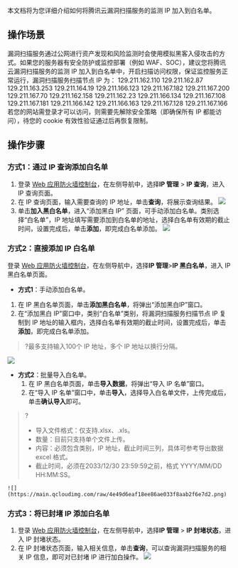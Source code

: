 本文档将为您详细介绍如何将腾讯云漏洞扫描服务的监测 IP 加入到白名单。
## 操作场景

漏洞扫描服务通过公网进行资产发现和风险监测时会使用模拟黑客入侵攻击的方式。如果您的服务器有安全防护或监控部署（例如 WAF、SOC），建议您将腾讯云漏洞扫描服务的监测 IP 加入到白名单中，开启扫描访问权限，保证监控服务正常运行，漏洞扫描服务扫描节点 IP 为：
129.211.162.110
129.211.162.87
129.211.163.253
129.211.164.19
129.211.166.123
129.211.167.182
129.211.167.200
129.211.167.70
129.211.162.158
129.211.162.23
129.211.166.134
129.211.167.108
129.211.167.181
129.211.166.142
129.211.166.163
129.211.167.128
129.211.167.166
若您的网站需登录才可以访问，则需要先解除安全策略（即确保所有 IP 都能访问），待您的 cookie 有效性验证通过后再恢复限制。  

## 操作步骤

### 方式1：通过 IP 查询添加白名单

1. 登录 [Web 应用防火墙控制台](https://console.cloud.tencent.com/guanjia/tea-overview)，在左侧导航中，选择**IP 管理** > **IP 查询**，进入 IP 查询页面。
2. 在 IP 查询页面，输入需要查询的 IP 地址，单击**查询**，将展示查询结果。
![](https://main.qcloudimg.com/raw/c2679f4a5009dc7ba837df1308c7fd14.png)
3. 单击**加入黑白名单**，进入“添加黑白 IP” 页面，可手动添加白名单。类别选择“白名单”，IP 地址填写需要添加到白名单的地址，选择白名单有效期的截止时间，设置完成后，单击**添加**，即完成白名单添加。
![](https://main.qcloudimg.com/raw/a1438e6e8acd1f32cc23e388e3809e53.png)

### 方式2：直接添加 IP 白名单
登录 [Web 应用防火墙控制台](https://console.cloud.tencent.com/guanjia/tea-overview)，在左侧导航中，选择**IP 管理**>**IP 黑白名单**，进入 IP 黑白名单页面。
- **方式1**：手动添加白名单。
 1. 在 IP 黑白名单页面，单击**添加黑白名单**，将弹出“添加黑白IP”窗口。
 2. 在“添加黑白 IP”窗口中，类别“白名单”类别，将漏洞扫描服务扫描节点 IP 复制到 IP 地址的输入框内，选择白名单有效期的截止时间，设置完成后，单击**添加**，即完成白名单添加。
>?最多支持输入100个 IP 地址，多个 IP 地址以换行分隔。
>
![](https://main.qcloudimg.com/raw/e2607fd01aee22e84a6f3bdef994ae66.png)
- **方式2**：批量导入白名单。
	1. 在 IP 黑白名单页面，单击**导入数据**，将弹出“导入 IP 名单”窗口。
	2. 在“导入 IP 名单”窗口中，单击**导入**，选择导入白名单文件，上传完成后，单击**确认导入**即可。
>?
>- 导入文件格式：仅支持.xlsx、.xls。
>- 数量：目前只支持单个文件上传。
>- 内容：必须包含类别，IP 地址，截止时间三列，具体可参考导出数据 excel 格式。
>- 截止时间，必须在2033/12/30 23:59:59之前，格式 YYYY/MM/DD HH:MM:SS。
>
	![](https://main.qcloudimg.com/raw/4e49d6eaf18ee86ae033f8aab2f6e7d2.png)
	
### 方式3：将已封堵 IP 添加白名单
1. 登录 [Web 应用防火墙控制台](https://console.cloud.tencent.com/guanjia/tea-overview)，在左侧导航中，选择**IP 管理** > **IP 封堵状态**，进入 IP 封堵状态。
2. 在 IP 封堵状态页面，输入相关信息，单击**查询**，可以查询漏洞扫描服务的相关 IP 信息，即可对已封堵 IP 进行加白操作。
![](https://main.qcloudimg.com/raw/e53da351484d70107246eb1e8c6f641a.png)
